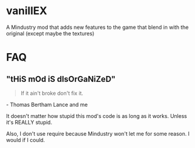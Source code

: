 # vanillEX
A Mindustry mod that adds new features to the game that blend in with the original (except maybe the textures)
# FAQ
## "tHiS mOd iS dIsOrGaNiZeD"
>If it ain't broke don't fix it.

\- Thomas Bertham Lance and me

It doesn't matter how stupid this mod's code is as long as it works. Unless it's REALLY stupid.

Also, I don't use require because Mindustry won't let me for some reason. I would if I could.
